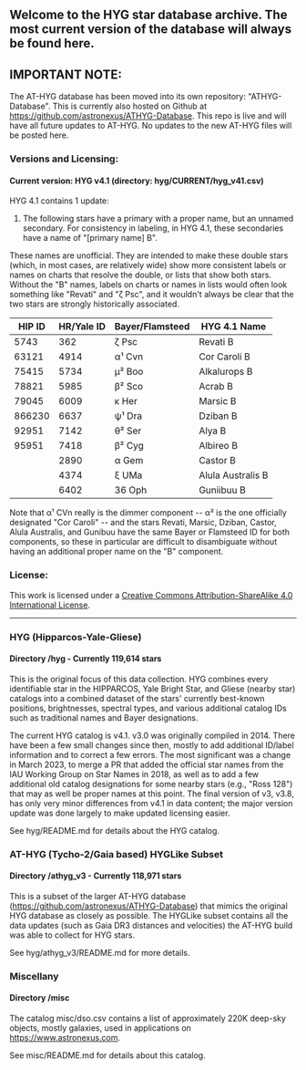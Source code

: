 ## Welcome to the HYG star database archive.  The most current version of the database will always be found here.

## IMPORTANT NOTE:

The AT-HYG database has been moved into its own repository: "ATHYG-Database". This is currently also hosted on Github at https://github.com/astronexus/ATHYG-Database. This repo is live and will have all future updates to AT-HYG. No updates to the new AT-HYG files will be posted here.

### Versions and Licensing:

#### Current version: HYG v4.1 (directory: hyg/CURRENT/hyg_v41.csv)

HYG 4.1 contains 1 update:

1. The following stars have a primary with a proper name, but an unnamed secondary. For consistency in labeling, in HYG 4.1, these secondaries have a name of "[primary name] B". 

These names are unofficial. They are intended to make these double stars (which, in most cases, are relatively wide) show more consistent labels or names on charts that resolve the double, or lists that show both stars. Without the "B" names, labels on charts or names in lists would often look something like "Revati" and "ζ Psc", and it wouldn't always be clear that the two stars are strongly historically associated.

|HIP ID|HR/Yale ID|Bayer/Flamsteed|HYG 4.1 Name| 
|------|----------|---------------|------------|
5743|362|ζ Psc|Revati B
63121|4914|α¹ Cvn|Cor Caroli B
75415|5734|μ² Boo|Alkalurops B
78821|5985|β² Sco|Acrab B
79045|6009|κ Her|Marsic B
866230|6637|ψ¹ Dra|Dziban B
92951|7142|θ² Ser|Alya B
95951|7418|β² Cyg|Albireo B
||2890|α Gem|Castor B
||4374|ξ UMa|Alula Australis B
||6402|36 Oph|Guniibuu B

Note that α¹ CVn really is the dimmer component -- α² is the one officially designated "Cor Caroli" -- and the stars Revati, Marsic, Dziban, Castor, Alula Australis, and Gunibuu have the same Bayer or Flamsteed ID for both components, so these in particular are difficult to disambiguate without having an additional proper name on the "B" component.

### License:

This work is licensed under a
[Creative Commons Attribution-ShareAlike 4.0 International License][cc-by-sa].

[cc-by-sa]: http://creativecommons.org/licenses/by-sa/4.0/

---

### HYG (Hipparcos-Yale-Gliese)
#### Directory /hyg - Currently 119,614 stars

This is the original focus of this data collection. HYG combines every identifiable star in the HIPPARCOS, Yale Bright Star, and Gliese (nearby star) catalogs into a combined dataset of the stars' currently best-known positions, brightnesses, spectral types, and various additional catalog IDs such as traditional names and Bayer designations.

The current HYG catalog is v4.1. v3.0 was originally compiled in 2014. There have been a few small changes since then, mostly to add additional ID/label information and to correct a few errors. The most significant was a change in March 2023, to merge a PR that added the official star names from the IAU Working Group on Star Names in 2018, as well as to add a few additional old catalog designations for some nearby stars (e.g., "Ross 128") that may as well be proper names at this point. The final version of v3, v3.8, has only very minor differences from v4.1 in data content; the major version update was done largely to make updated licensing easier.

See hyg/README.md for details about the HYG catalog.

### AT-HYG (Tycho-2/Gaia based) HYGLike Subset
#### Directory /athyg_v3 - Currently 118,971 stars

This is a subset of the larger AT-HYG database (https://github.com/astronexus/ATHYG-Database) that mimics the original HYG database as closely as possible. The HYGLike subset contains all the data updates (such as Gaia DR3 distances and velocities) the AT-HYG build was able to collect for HYG stars.

See hyg/athyg_v3/README.md for more details.

### Miscellany
#### Directory /misc

The catalog misc/dso.csv contains a list of approximately 220K deep-sky objects, mostly galaxies, used in applications on https://www.astronexus.com. 

See misc/README.md for details about this catalog.